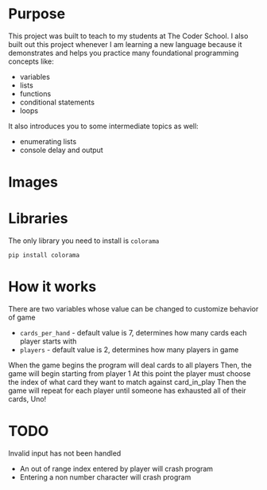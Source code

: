 # Purpose
This project was built to teach to my students at The Coder School. I also built out this project whenever I am learning a new language because it demonstrates and helps you practice many foundational programming concepts like:
- variables
- lists
- functions
- conditional statements
- loops

It also introduces you to some intermediate topics as well:
- enumerating lists
- console delay and output

# Images



# Libraries
The only library you need to install is `colorama`

`pip install colorama`

# How it works
There are two variables whose value can be changed to customize behavior of game
- `cards_per_hand` - default value is 7, determines how many cards each player starts with
- `players` - default value is 2, determines how many players in game

When the game begins the program will deal cards to all players
Then, the game will begin starting from player 1
At this point the player must choose the index of what card they want to match against card_in_play
Then the game will repeat for each player until someone has exhausted all of their cards, Uno!

# TODO
Invalid input has not been handled
- An out of range index entered by player will crash program
- Entering a non number character will crash program
